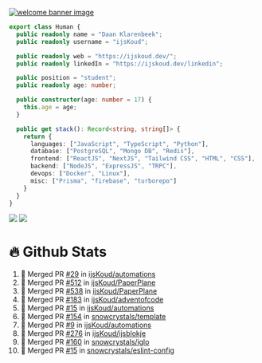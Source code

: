 <a href="https://ijskoud.dev/"><img src="https://cdn.ijskoud.dev/files/mQUav6p0z3By.jpg" alt="welcome banner image" /></a>

```ts
export class Human {
  public readonly name = "Daan Klarenbeek";
  public readonly username = "ijsKoud";

  public readonly web = "https://ijskoud.dev/";
  public readonly linkedIn = "https://ijskoud.dev/linkedin";

  public position = "student";
  public readonly age: number;

  public constructor(age: number = 17) {
    this.age = age;
  }

  public get stack(): Record<string, string[]> {
    return {
      languages: ["JavaScript", "TypeScript", "Python"],
      database: ["PostgreSQL", "Mongo DB", "Redis"],
      frontend: ["ReactJS", "NextJS", "Tailwind CSS", "HTML", "CSS"],
      backend: ["NodeJS", "ExpressJS", "TRPC"],
      devops: ["Docker", "Linux"],
      misc: ["Prisma", "firebase", "turborepo"]
    }
  }
}
```

<div>
  <img src="https://github-readme-stats.vercel.app/api/top-langs?username=ijsKoud&cache_seconds=1800&layout=compact&hide_border=true&hide_rank=true&show_icons=true&theme=dark&title_color=ffffff&hide_border=true&locale=en" />
  <img src="https://github-readme-stats.vercel.app/api?username=ijsKoud&cache_seconds=1800&hide_border=true&hide_rank=true&show_icons=true&theme=dark&title_color=ffffff&hide_border=true&locale=en">
</div>


# 🔥 Github Stats


<!--START_SECTION:activity-->
1. 🎉 Merged PR [#29](https://github.com/ijsKoud/automations/pull/29) in [ijsKoud/automations](https://github.com/ijsKoud/automations)
2. 🎉 Merged PR [#512](https://github.com/ijsKoud/PaperPlane/pull/512) in [ijsKoud/PaperPlane](https://github.com/ijsKoud/PaperPlane)
3. 🎉 Merged PR [#538](https://github.com/ijsKoud/PaperPlane/pull/538) in [ijsKoud/PaperPlane](https://github.com/ijsKoud/PaperPlane)
4. 🎉 Merged PR [#183](https://github.com/ijsKoud/adventofcode/pull/183) in [ijsKoud/adventofcode](https://github.com/ijsKoud/adventofcode)
5. 🎉 Merged PR [#15](https://github.com/ijsKoud/automations/pull/15) in [ijsKoud/automations](https://github.com/ijsKoud/automations)
6. 🎉 Merged PR [#154](https://github.com/snowcrystals/template/pull/154) in [snowcrystals/template](https://github.com/snowcrystals/template)
7. 🎉 Merged PR [#9](https://github.com/ijsKoud/automations/pull/9) in [ijsKoud/automations](https://github.com/ijsKoud/automations)
8. 🎉 Merged PR [#276](https://github.com/ijsKoud/ijsblokje/pull/276) in [ijsKoud/ijsblokje](https://github.com/ijsKoud/ijsblokje)
9. 🎉 Merged PR [#160](https://github.com/snowcrystals/iglo/pull/160) in [snowcrystals/iglo](https://github.com/snowcrystals/iglo)
10. 🎉 Merged PR [#15](https://github.com/snowcrystals/eslint-config/pull/15) in [snowcrystals/eslint-config](https://github.com/snowcrystals/eslint-config)
<!--END_SECTION:activity-->

<h1 align="center" style="display:none;"></h1>
